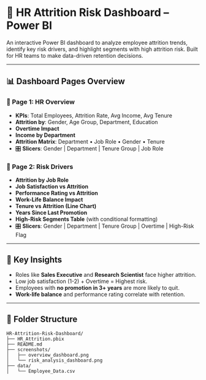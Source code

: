 # 💼 HR Attrition Risk Dashboard – Power BI

An interactive Power BI dashboard to analyze employee attrition trends, identify key risk drivers, and highlight segments with high attrition risk. Built for HR teams to make data-driven retention decisions.

---

## 📊 Dashboard Pages Overview

### 📌 Page 1: HR Overview
- **KPIs**: Total Employees, Attrition Rate, Avg Income, Avg Tenure
- **Attrition by**: Gender, Age Group, Department, Education
- **Overtime Impact**
- **Income by Department**
- **Attrition Matrix**: Department • Job Role • Gender • Tenure
- 🎛️ **Slicers**: Gender | Department | Tenure Group | Job Role

### 📌 Page 2: Risk Drivers
- **Attrition by Job Role**
- **Job Satisfaction vs Attrition**
- **Performance Rating vs Attrition**
- **Work-Life Balance Impact**
- **Tenure vs Attrition (Line Chart)**
- **Years Since Last Promotion**
- **High-Risk Segments Table** (with conditional formatting)
- 🎛️ **Slicers**: Gender | Department | Tenure Group | Overtime | High-Risk Flag

---

## 🧠 Key Insights
- Roles like **Sales Executive** and **Research Scientist** face higher attrition.
- Low job satisfaction (1-2) + Overtime = Highest risk.
- Employees with **no promotion in 3+ years** are more likely to quit.
- **Work-life balance** and performance rating correlate with retention.

---

## 📁 Folder Structure

```plaintext
HR-Attrition-Risk-Dashboard/
├── HR_Attrition.pbix
├── README.md
├── screenshots/
│   ├── overview_dashboard.png
│   └── risk_analysis_dashboard.png
├── data/
│   └── Employee_Data.csv
